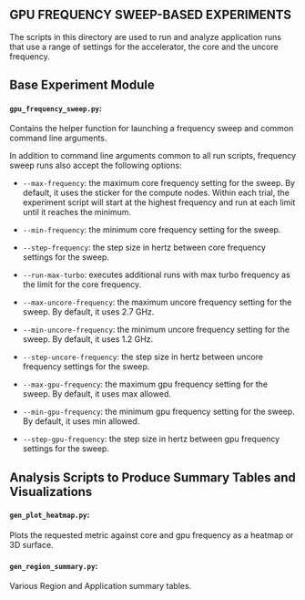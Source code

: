 GPU FREQUENCY SWEEP-BASED EXPERIMENTS
----------------------------------------

The scripts in this directory are used to run and analyze application
runs that use a range of settings for the accelerator, the core and
the uncore frequency.

## Base Experiment Module

#### `gpu_frequency_sweep.py`:

  Contains the helper function for launching a frequency sweep and
  common command line arguments.

  In addition to command line arguments common to all run scripts,
  frequency sweep runs also accept the following options:

  - `--max-frequency`: the maximum core frequency setting for the
                       sweep.  By default, it uses the sticker
                       for the compute nodes.  Within each trial,
                       the experiment script will start at the
                       highest frequency and run at each limit
                       until it reaches the minimum.

  - `--min-frequency`: the minimum core frequency setting for the sweep.

  - `--step-frequency`: the step size in hertz between core
                        frequency settings for the sweep.

  - `--run-max-turbo`: executes additional runs with max turbo
                       frequency as the limit for the core frequency.

  - `--max-uncore-frequency`: the maximum uncore frequency setting for
                              the sweep.  By default, it uses 2.7 GHz.

  - `--min-uncore-frequency`: the minimum uncore frequency setting for
                              the sweep.  By default, it uses 1.2 GHz.

  - `--step-uncore-frequency`: the step size in hertz between uncore
                               frequency settings for the sweep.			       

  - `--max-gpu-frequency`: the maximum gpu frequency setting for
                           the sweep.  By default, it uses max allowed.

  - `--min-gpu-frequency`: the minimum gpu frequency setting for
                           the sweep.  By default, it uses min allowed.

  - `--step-gpu-frequency`: the step size in hertz between gpu
                            frequency settings for the sweep.
			       

## Analysis Scripts to Produce Summary Tables and Visualizations

#### `gen_plot_heatmap.py`:

  Plots the requested metric against core and gpu frequency as a
  heatmap or 3D surface.

#### `gen_region_summary.py`:

  Various Region and Application summary tables.


